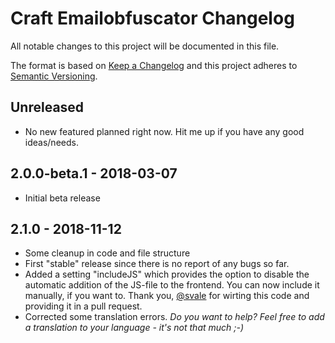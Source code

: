 # Craft Emailobfuscator Changelog

All notable changes to this project will be documented in this file.

The format is based on [Keep a Changelog](http://keepachangelog.com/) and this project adheres to [Semantic Versioning](http://semver.org/).

## Unreleased
- No new featured planned right now. Hit me up if you have any good ideas/needs.

## 2.0.0-beta.1 - 2018-03-07
- Initial beta release

## 2.1.0 - 2018-11-12
- Some cleanup in code and file structure
- First "stable" release since there is no report of any bugs so far.
- Added a setting "includeJS" which provides the option to disable the automatic addition of the JS-file to the frontend. You can now include it manually, if you want to. Thank you, [@svale](https://github.com/svale) for wirting this code and providing it in a pull request.
- Corrected some translation errors. _Do you want to help? Feel free to add a translation to your language - it's not that much ;-)_
